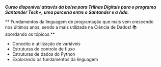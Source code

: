 ***Curso disponivel através da bolsa para Trilhas Digitais para o programa Santander Tech+, uma parceria entre o Santander e a Ada.***

** Fundamentos da linguagem de programação que mais vem crescendo nos últimos anos, sendo a mais utilizada na Ciência de Dados!  📚 abordando os tópicos:**

<ul> 
<li> Conceito e utilização de variáveis </li>
<li> Estruturas de controle de fluxo </li>
<li> Estruturas de dados do Python </li>
<li> Explorando os fundamentos da linguagem </li>
</ul>

